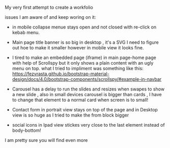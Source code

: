 My very first attempt to create a workfolio 

issues I am aware of and keep woring on it:
- in mobile collapse menue stays open and not closed with re-click on kebab menu.
- Main page title banner is so big in desktop , it's a SVG I need to figure out hoe to make it smaller however in mobile view it looks fine.
- I tired to make an embedded page (iframe) in main page-home page with help of Scrollspy but it only shows a plain content with an ugly menu on top.
what I tried to impliment was something like this:
https://fezvrasta.github.io/bootstrap-material-design/docs/4.0/bootstrap-components/scrollspy/#example-in-navbar

- Carousel has a delay to run the slides and resizes when swapes to show a new slide , also in small devices carousel is bigger than cards , I have to change that element to a normal card when screen is to small!

- Contact form in portrait view stays on top of the page and in Desktop view is so huge as I tried to make the from block bigger 
- social icons in Ipad view stickes very close to the last element instead of body-bottom! 

I am pretty sure you will find even more


